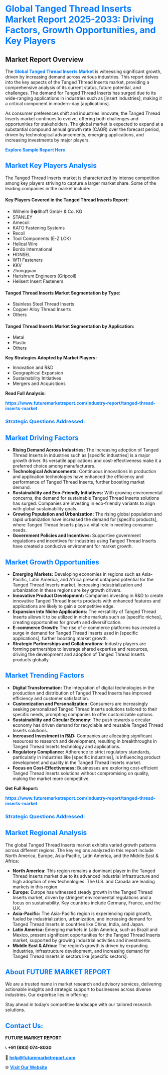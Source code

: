 <h1 style="color: #007BFF;">Global Tanged Thread Inserts Market Report 2025-2033: Driving Factors, Growth Opportunities, and Key Players</h1>

<section id="overview">
<h2>Market Report Overview</h2>
<p>The <a href="https://www.futuremarketreport.com/industry-report/tanged-thread-inserts-market" style="color: #007BFF; text-decoration: none;"><strong>Global Tanged Thread Inserts Market</strong></a> is witnessing significant growth, driven by increasing demand across various industries. This report delves into the key aspects of the Tanged Thread Inserts market, providing a comprehensive analysis of its current status, future potential, and challenges. The demand for Tanged Thread Inserts has surged due to its wide-ranging applications in industries such as [insert industries], making it a critical component in modern-day [applications].</p>
<p>As consumer preferences shift and industries innovate, the Tanged Thread Inserts market continues to evolve, offering both challenges and opportunities for stakeholders. The global market is expected to expand at a substantial compound annual growth rate (CAGR) over the forecast period, driven by technological advancements, emerging applications, and increasing investments by major players.</p>
</section>

<section id="overview">
<p><a href="https://www.futuremarketreport.com/request-sample/reportId=59105" style="color: #007BFF; text-decoration: none;"><strong>Explore Sample Report Here</strong></a></p>
</section>

<section id="key-players">
<h2 style="color: #007BFF;">Market Key Players Analysis</h2>
<p>The Tanged Thread Inserts market is characterized by intense competition among key players striving to capture a larger market share. Some of the leading companies in the market include:</p>
<h4>Key Players Covered in the Tanged Thread Inserts Report:</h4>
<ul><li>Wilhelm B�llhoff GmbH &amp; Co. KG</li><li>STANLEY</li><li>Amecoil</li><li>KATO Fastening Systems</li><li>Recoil</li><li>Tool Components (E-Z LOK)</li><li>Helical Wire</li><li>Bordo International</li><li>HONSEL</li><li>WTI Fasteners</li><li>KKV</li><li>Zhongguan</li><li>Harishrum Engineers (Gripcoil)</li><li>Helisert Insert Fasteners</li></ul>
<h4>Tanged Thread Inserts Market Segmentation by Type:</h4>
<ul><li>Stainless Steel Thread Inserts</li><li>Copper Alloy Thread Inserts</li><li>Others</li></ul>

<h4>Tanged Thread Inserts Market Segmentation by Application:</h4>
<ul><li>Metal</li><li>Plastic</li><li>Others</li></ul>
<p><strong>Key Strategies Adopted by Market Players:</strong></p>
<ul>
<li>Innovation and R&D</li>
<li>Geographical Expansion</li>
<li>Sustainability Initiatives</li>
<li>Mergers and Acquisitions</li>
</ul>
</section>

<section>
<p><strong>Read Full Analysis: </strong></p><a href="https://www.futuremarketreport.com/industry-report/tanged-thread-inserts-market" style="color: #007BFF; text-decoration: none;"><strong>https://www.futuremarketreport.com/industry-report/tanged-thread-inserts-market</strong></a>
<h3 style="color: #007BFF;">Strategic Questions Addressed:</h3>
</section>

<section id="driving-factors">
<h2 style="color: #007BFF;">Market Driving Factors</h2>
<ul>
<li><strong>Rising Demand Across Industries:</strong> The increasing adoption of Tanged Thread Inserts in industries such as [specific industries] is a major growth driver. Its versatile applications and cost-effectiveness make it a preferred choice among manufacturers.</li>
<li><strong>Technological Advancements:</strong> Continuous innovations in production and application technologies have enhanced the efficiency and performance of Tanged Thread Inserts, further boosting market demand.</li>
<li><strong>Sustainability and Eco-Friendly Initiatives:</strong> With growing environmental concerns, the demand for sustainable Tanged Thread Inserts solutions has surged. Companies are investing in eco-friendly variants to align with global sustainability goals.</li>
<li><strong>Growing Population and Urbanization:</strong> The rising global population and rapid urbanization have increased the demand for [specific products], where Tanged Thread Inserts plays a vital role in meeting consumer needs.</li>
<li><strong>Government Policies and Incentives:</strong> Supportive government regulations and incentives for industries using Tanged Thread Inserts have created a conducive environment for market growth.</li>
</ul>
</section>

<section id="growth-opportunities">
<h2 style="color: #007BFF;">Market Growth Opportunities</h2>
<ul>
<li><strong>Emerging Markets:</strong> Developing economies in regions such as Asia-Pacific, Latin America, and Africa present untapped potential for the Tanged Thread Inserts market. Increasing industrialization and urbanization in these regions are key growth drivers.</li>
<li><strong>Innovative Product Development:</strong> Companies investing in R&D to create innovative Tanged Thread Inserts products with enhanced features and applications are likely to gain a competitive edge.</li>
<li><strong>Expansion into Niche Applications:</strong> The versatility of Tanged Thread Inserts allows it to be utilized in niche markets such as [specific niches], creating opportunities for growth and diversification.</li>
<li><strong>E-commerce Growth:</strong> The rise of e-commerce platforms has created a surge in demand for Tanged Thread Inserts used in [specific applications], further boosting market growth.</li>
<li><strong>Strategic Partnerships and Collaborations:</strong> Industry players are forming partnerships to leverage shared expertise and resources, driving the development and adoption of Tanged Thread Inserts products globally.</li>
</ul>
</section>

<section id="trending-factors">
<h2 style="color: #007BFF;">Market Trending Factors</h2>
<ul>
<li><strong>Digital Transformation:</strong> The integration of digital technologies in the production and distribution of Tanged Thread Inserts has improved efficiency and customer satisfaction.</li>
<li><strong>Customization and Personalization:</strong> Consumers are increasingly seeking personalized Tanged Thread Inserts solutions tailored to their specific needs, prompting companies to offer customizable options.</li>
<li><strong>Sustainability and Circular Economy:</strong> The push towards a circular economy has driven demand for recyclable and reusable Tanged Thread Inserts solutions.</li>
<li><strong>Increased Investment in R&D:</strong> Companies are allocating significant resources to research and development, resulting in breakthroughs in Tanged Thread Inserts technology and applications.</li>
<li><strong>Regulatory Compliance:</strong> Adherence to strict regulatory standards, particularly in industries like [specific industries], is influencing product development and quality in the Tanged Thread Inserts market.</li>
<li><strong>Focus on Cost-Effectiveness:</strong> Businesses are exploring cost-efficient Tanged Thread Inserts solutions without compromising on quality, making the market more competitive.</li>
</ul>
</section>

<section>
<p><strong>Get Full Report: </strong></p><a href="https://www.futuremarketreport.com/industry-report/tanged-thread-inserts-market" style="color: #007BFF; text-decoration: none;"><strong>https://www.futuremarketreport.com/industry-report/tanged-thread-inserts-market</strong></a>
<h3 style="color: #007BFF;">Strategic Questions Addressed:</h3>
</section>


<section id="regional-analysis">
<h2 style="color: #007BFF;">Market Regional Analysis</h2>
<p>The global Tanged Thread Inserts market exhibits varied growth patterns across different regions. The key regions analyzed in this report include North America, Europe, Asia-Pacific, Latin America, and the Middle East & Africa:</p>
<ul>
<li><strong>North America:</strong> This region remains a dominant player in the Tanged Thread Inserts market due to its advanced industrial infrastructure and high adoption of new technologies. The U.S. and Canada are leading markets in this region.</li>
<li><strong>Europe:</strong> Europe has witnessed steady growth in the Tanged Thread Inserts market, driven by stringent environmental regulations and a focus on sustainability. Key countries include Germany, France, and the U.K.</li>
<li><strong>Asia-Pacific:</strong> The Asia-Pacific region is experiencing rapid growth, fueled by industrialization, urbanization, and increasing demand for Tanged Thread Inserts in countries like China, India, and Japan.</li>
<li><strong>Latin America:</strong> Emerging markets in Latin America, such as Brazil and Mexico, present significant opportunities for the Tanged Thread Inserts market, supported by growing industrial activities and investments.</li>
<li><strong>Middle East & Africa:</strong> The region’s growth is driven by expanding industries, infrastructure development, and increasing demand for Tanged Thread Inserts in sectors like [specific sectors].</li>
</ul>
</section>

<footer>
<h2 style="color: #007BFF;">About FUTURE MARKET REPORT</h2>
<p>We are a trusted name in market research and advisory services, delivering actionable insights and strategic support to businesses across diverse industries. Our expertise lies in offering:</p>

<p>Stay ahead in today’s competitive landscape with our tailored research solutions.</p>

<h2 style="color: #007BFF;">Contact Us:</h2>
<p><strong>FUTURE MARKET REPORT</strong></p>
<p>📞 <strong>+91 (883) 074-8030</strong></p>
<p>📧 <strong><a href="mailto:help@futuremarketreport.com" style="color: #007BFF;">help@futuremarketreport.com</a></strong></p>
<p>🌐 <strong><a href="https://www.futuremarketreport.com/" style="color: #007BFF;">Visit Our Website</a></strong></p>
</footer>